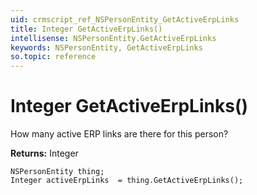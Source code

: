 ```yaml
---
uid: crmscript_ref_NSPersonEntity_GetActiveErpLinks
title: Integer GetActiveErpLinks()
intellisense: NSPersonEntity.GetActiveErpLinks
keywords: NSPersonEntity, GetActiveErpLinks
so.topic: reference
---
```


# Integer GetActiveErpLinks()

How many active ERP links are there for this person?

**Returns:** Integer

```crmscript
NSPersonEntity thing;
Integer activeErpLinks  = thing.GetActiveErpLinks();
```


